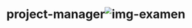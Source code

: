 # project-manager![img-examen](https://github.com/Jandrocks/project-manager/assets/32751139/8a025ec6-7d6c-4205-bbee-45546dbdbe56)
